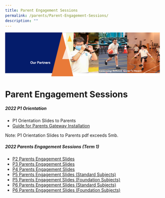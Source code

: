 ```yaml
---
title: Parent Engagement Sessions
permalink: /parents/Parent-Engagement-Sessions/
description: ""
---
```

![](/images/OurPartners.png)

Parent Engagement Sessions
==========================

##### **2022 P1 Orientation**

*   P1 Orientation Slides to Parents
*   [Guide for Parents Gateway Installation](/files/Parents%20Gateway%20Instrutional%20Guide.pdf)

Note: P1 Orientation Slides to Parents pdf exceeds 5mb.

  

##### **2022 Parents Engagement Sessions (Term 1)**

*   [P2 Parents Engagement Slides](https://zhangdepri.moe.edu.sg/qql/slot/u180/Our%20Partners/Parents/Parent%20Engagement%20Sessions/P2%20Parents%20Engagement%20Session_22nd%20January%202022.pdf)
*   [P3 Parents Engagement Slides](https://zhangdepri.moe.edu.sg/qql/slot/u180/Our%20Partners/Parents/Parent%20Engagement%20Sessions/P3%20Level%20Briefing/P3%20Parents%20Engagement%20Sharing_22nd%20Jan%202022.pdf)
*   [P4 Parents Engagement Slides](https://zhangdepri.moe.edu.sg/qql/slot/u180/Our%20Partners/Parents/Parent%20Engagement%20Sessions/P4%20Level%20Briefing/P4%20Parents%20Engagement%20Sharing%20_15th%20Jan%202022.pdf) 
*   [P5 Parents Engagement Slides (Standard Subjects)](https://zhangdepri.moe.edu.sg/qql/slot/u180/Our%20Partners/Parents/Parent%20Engagement%20Sessions/P5%20Level%20Briefing/P5%20Parents%20Engagement%20Sharing%20Std_15th%20Jan%202022.pdf)
*   [P5 Parents Engagement Slides (Foundation Subjects)](https://zhangdepri.moe.edu.sg/qql/slot/u180/Our%20Partners/Parents/Parent%20Engagement%20Sessions/P5%20Level%20Briefing/P5%20Parents%20Engagement%20Sharing%20Fdn_15th%20Jan%202022.pdf)
*   [P6 Parents Engagement Slides (Standard Subjects)](https://zhangdepri.moe.edu.sg/qql/slot/u180/Our%20Partners/Parents/Parent%20Engagement%20Sessions/P6%20Level%20Briefing/P6%20Parents%20Engagement%20Sharing%20Standard_15th%20Jan%202022.pdf)
*   [P6 Parents Engagement Slides (Foundation Subjects)](https://zhangdepri.moe.edu.sg/qql/slot/u180/Our%20Partners/Parents/Parent%20Engagement%20Sessions/P6%20Level%20Briefing/P6%20Parents%20Engagement%20Sharing%20Foundation_15th%20Jan%202022.pdf)